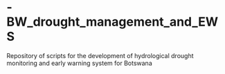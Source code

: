 # -BW_drought_management_and_EWS
Repository of scripts for the development of hydrological drought monitoring and early warning system for Botswana
